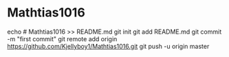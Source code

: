 # Mathtias1016
echo # Mathtias1016 >> README.md
git init
git add README.md
git commit -m "first commit"
git remote add origin https://github.com/Kjellyboy1/Mathtias1016.git
git push -u origin master
